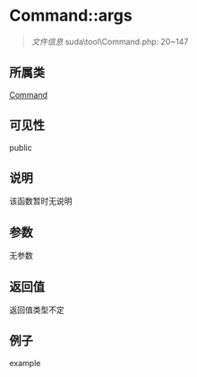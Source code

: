# Command::args



> *文件信息* suda\tool\Command.php: 20~147

## 所属类 

[Command](../Command.md)

## 可见性

 public 

## 说明

该函数暂时无说明


## 参数


无参数


## 返回值

返回值类型不定


## 例子

example